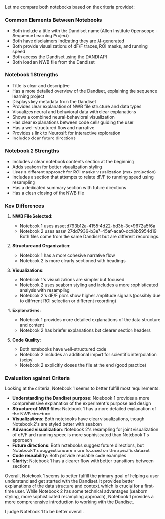 Let me compare both notebooks based on the criteria provided:

### Common Elements Between Notebooks
- Both include a title with the Dandiset name (Allen Institute Openscope - Sequence Learning Project)
- Both have disclaimers indicating they are AI-generated
- Both provide visualizations of dF/F traces, ROI masks, and running speed
- Both access the Dandiset using the DANDI API
- Both load an NWB file from the Dandiset

### Notebook 1 Strengths
- Title is clear and descriptive
- Has a more detailed overview of the Dandiset, explaining the sequence learning project
- Displays key metadata from the Dandiset
- Provides clear explanation of NWB file structure and data types
- Visualizes neural and behavioral data with clear explanations
- Shows a combined neural-behavioral visualization
- Has clear explanations between code cells guiding the user
- Has a well-structured flow and narrative
- Provides a link to Neurosift for interactive exploration
- Includes clear future directions

### Notebook 2 Strengths
- Includes a clear notebook contents section at the beginning
- Adds seaborn for better visualization styling
- Uses a different approach for ROI masks visualization (max projection)
- Includes a section that attempts to relate dF/F to running speed using resampling
- Has a dedicated summary section with future directions
- Has a clean closing of the NWB file

### Key Differences

1. **NWB File Selected**: 
   - Notebook 1 uses asset d793b12a-4155-4d22-bd3b-3c49672a5f6a
   - Notebook 2 uses asset 27dd7936-b3e7-45af-aca0-dc98b5954d19
   Both files come from the same Dandiset but are different recordings.

2. **Structure and Organization**:
   - Notebook 1 has a more cohesive narrative flow
   - Notebook 2 is more clearly sectioned with headings

3. **Visualizations**:
   - Notebook 1's visualizations are simpler but focused
   - Notebook 2 uses seaborn styling and includes a more sophisticated analysis with resampling
   - Notebook 2's dF/F plots show higher amplitude signals (possibly due to different ROI selection or different recording)

4. **Explanations**:
   - Notebook 1 provides more detailed explanations of the data structure and content
   - Notebook 2 has briefer explanations but clearer section headers

5. **Code Quality**:
   - Both notebooks have well-structured code
   - Notebook 2 includes an additional import for scientific interpolation (scipy)
   - Notebook 2 explicitly closes the file at the end (good practice)

### Evaluation against Criteria

Looking at the criteria, Notebook 1 seems to better fulfill most requirements:

- **Understanding the Dandiset purpose**: Notebook 1 provides a more comprehensive explanation of the experiment's purpose and design
- **Structure of NWB files**: Notebook 1 has a more detailed explanation of the NWB structure
- **Visualizations**: Both notebooks have clear visualizations, though Notebook 2's are styled better with seaborn
- **Advanced visualization**: Notebook 2's resampling for joint visualization of dF/F and running speed is more sophisticated than Notebook 1's approach
- **Future directions**: Both notebooks suggest future directions, but Notebook 1's suggestions are more focused on the specific dataset
- **Code reusability**: Both provide reusable code examples
- **Clarity**: Notebook 1 has a clearer flow with better transitions between sections

Overall, Notebook 1 seems to better fulfill the primary goal of helping a user understand and get started with the Dandiset. It provides better explanations of the data structure and context, which is crucial for a first-time user. While Notebook 2 has some technical advantages (seaborn styling, more sophisticated resampling approach), Notebook 1 provides a more comprehensive introduction to working with the Dandiset.

I judge Notebook 1 to be better overall.